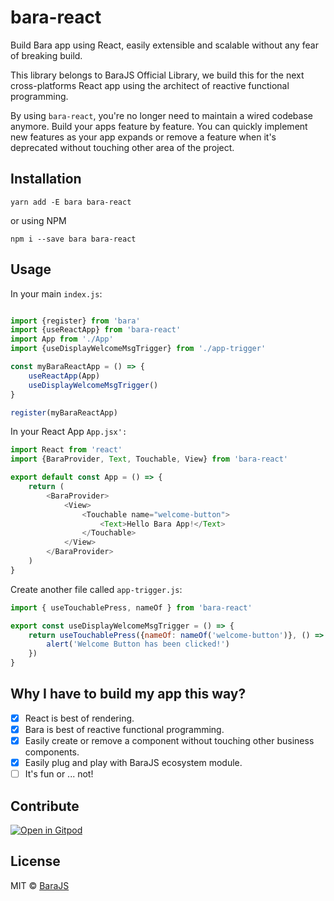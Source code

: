 # bara-react

Build Bara app using React, easily extensible and scalable without any fear of breaking build.

This library belongs to BaraJS Official Library, we build this for the next cross-platforms React app using the architect of reactive functional programming.

By using `bara-react`, you're no longer need to maintain a wired codebase anymore. Build your apps feature by feature. You can quickly implement new features as your app expands or remove a feature when it's deprecated without touching other area of the project.

## Installation

```
yarn add -E bara bara-react
```
 or using NPM

```
npm i --save bara bara-react
```


## Usage

In your main `index.js`:
```javascript

import {register} from 'bara'
import {useReactApp} from 'bara-react'
import App from './App'
import {useDisplayWelcomeMsgTrigger} from './app-trigger'

const myBaraReactApp = () => {
    useReactApp(App)
    useDisplayWelcomeMsgTrigger()
}

register(myBaraReactApp)
```


In your React App `App.jsx':`

```javascript
import React from 'react'
import {BaraProvider, Text, Touchable, View} from 'bara-react'

export default const App = () => {
    return (
        <BaraProvider>
            <View>
                <Touchable name="welcome-button">
                    <Text>Hello Bara App!</Text>
                </Touchable>
            </View>
        </BaraProvider>
    )
}
```
Create another file called `app-trigger.js`:

```javascript
import { useTouchablePress, nameOf } from 'bara-react'

export const useDisplayWelcomeMsgTrigger = () => {
    return useTouchablePress({nameOf: nameOf('welcome-button')}, () => {
        alert('Welcome Button has been clicked!')
    })
}
```

## Why I have to build my app this way?

- [x] React is best of rendering.
- [x] Bara is best of reactive functional programming.
- [x] Easily create or remove a component without touching other business components.
- [x] Easily plug and play with BaraJS ecosystem module.
- [ ] It's fun or ... not!

## Contribute

[![Open in Gitpod](https://gitpod.io/button/open-in-gitpod.svg)](https://gitpod.io/#https://github.com/barajs/bara-react)

## License

MIT © [BaraJS](https://barajs.dev)

